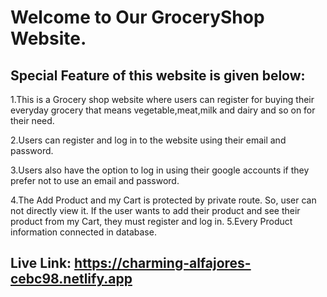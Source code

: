 # Welcome to Our GroceryShop Website.
## Special Feature of this website is given below:
1.This is a Grocery shop website where users can register for buying their everyday grocery that means vegetable,meat,milk and dairy and so on for their need.

2.Users can register and log in to the website using their email and password.

3.Users also have the option to log in using their google accounts if they prefer not to use an email and password.

4.The Add Product and my Cart  is protected by private route. So, user can not directly view it. If the user wants to add their product and see their product from my Cart, they must register and log in.
5.Every Product information connected in database.

## Live Link: https://charming-alfajores-cebc98.netlify.app


